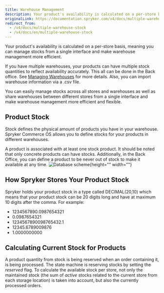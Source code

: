 ```yaml
---
title: Warehouse Management
description: Your product's availability is calculated on a per-store basis. You can manage stocks across all international entities from a single interface.
originalLink: https://documentation.spryker.com/v4/docs/multiple-warehouse-stock
redirect_from:
  - /v4/docs/multiple-warehouse-stock
  - /v4/docs/en/multiple-warehouse-stock
---
```


Your product's availability is calculated on a per-store basis, meaning you can manage stocks from a single interface and make warehouse management more efficient.

If you have multiple warehouses, your products can have multiple stock quantities to reflect availability accurately. This all can be done in the Back office. See [Managing Warehouses](/docs/scos/user/user-guides/202001.0/back-office-user-guide/administration/warehouses/managing-warehouses.html) for more details. Also, you can import warehouse information via a .csv file.

You can easily manage stocks across all stores and warehouses as well as share warehouses between different stores from a single interface and make warehouse management more efficient and flexible.

## Product Stock
Stock defines the physical amount of products you have in your warehouse. Spryker Commerce OS allows you to define stocks for your products in different warehouses.

A product is associated with at least one stock product. It should be noted that only concrete products can have stocks. Additionally, in the Back Office, you can define a product to be never out of stock to make it available at any time.
![Database scheme](https://spryker.s3.eu-central-1.amazonaws.com/docs/Features/Inventory+Management/Warehouse+Management/database-scheme-inventory.png){height="" width=""}

## How Spryker Stores Your Product Stock
Spryker holds your product stock in a type called DECIMAL(20,10) which means that your product stock can be 20 digits long and have at maximum 10 digits after the comma. For example:

* 1234567890.0987654321
* 0.0987654321
* 1234567890098765432.1
* 12345.6789009876
* 1.0000000000

## Calculating Current Stock for Products
A product quantity from stock is being reserved when an order containing it, is being processed. The state machine is reserving stocks by setting the *reserved* flag. To calculate the available stock per store, not only the maintained stock (the sum of *active* stocks related to the current store from each storage location) is taken into account, but also the currently processed orders.

<!-- Get a general idea of what inventory is and what differs product stock from the availability
Learn what the Availability module does and how it works
Learn how to migrate to a newer version of OMS module
Creating a warehouse in the Back Office
Managing warehouses
Warehouses: Reference Information
HowTo - Import Warehouse Information
Learn how to migrate to a new version of the AvailabilityDataFeed module
Learn how to migrate to a new version of the StockGui module -->
